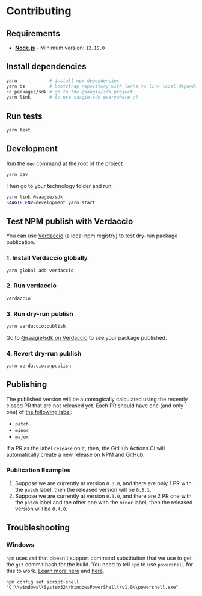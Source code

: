 # Contributing

## Requirements

* **[Node.js](https://nodejs.org/)** - Minimum version: `12.15.0`

## Install dependencies

```sh
yarn            # install npm dependencies
yarn bs         # bootstrap repository with lerna to link local dependencies
cd packages/sdk # go to the @saagie/sdk project
yarn link       # to use saagie-sdk everywhere ;)
```

## Run tests

```sh
yarn test
```

## Development

Run the `dev` command at the root of the project

```sh
yarn dev
```

Then go to your technology folder and run:

```sh
yarn link @saagie/sdk
SAAGIE_ENV=development yarn start
```

## Test NPM publish with Verdaccio

You can use [Verdaccio](https://verdaccio.org/) (a local npm registry) to test dry-run package publication.

### 1. Install Verdaccio globally

```sh
yarn global add verdaccio
```

### 2. Run verdaccio

```sh
verdaccio
```

### 3. Run dry-run publish

```sh
yarn verdaccio:publish
```

Go to [@saagie/sdk on Verdaccio](http://localhost:4873/-/web/detail/@saagie/sdk) to see your package published.

### 4. Revert dry-run publish

```sh
yarn verdaccio:unpublish
```

## Publishing

The published version will be automagically calculated using the recently closed
PR that are not released yet.
Each PR should have one (and only one) of
[the following label](https://github.com/saagie/sdk/labels?q=major.minor.patch):

* `patch`
* `minor`
* `major`

If a PR as the label `release` on it, then, the GitHub Actions CI will
automatically create a new release on NPM and GitHub.

### Publication Examples

1. Suppose we are currently at version `0.3.0`, and there are only 1 PR with the
   `patch` label, then the released version will be `0.3.1`.
2. Suppose we are currently at version `0.3.0`, and there are 2 PR one with the
   `patch` label and the other one with the `minor` label, then the released
   version will be `0.4.0`.

## Troubleshooting

### Windows

`npm` uses `cmd` that doesn't support command substitution that we use to get
the `git` commit hash for the build. You need to tell `npm` to use `powershell`
for this to work. [Learn more here](https://github.com/kentcdodds/cross-env#windows-issues)
and [here](https://github.com/kentcdodds/cross-env/issues/192#issuecomment-513341729).

```
npm config set script-shell "C:\\windows\\System32\\WindowsPowerShell\\v1.0\\powershell.exe"
```
